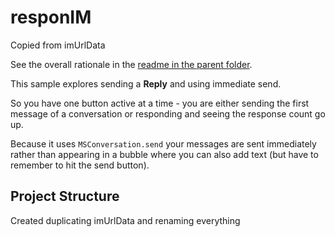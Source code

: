 # responIM
Copied from imUrlData

See the overall rationale in the [readme in the parent folder](../README.md).

This sample explores sending a **Reply** and using immediate send.

So you have one button active at a time - you are either sending the first message of a conversation or responding and seeing the response count go up.

Because it uses `MSConversation.send` your messages are sent immediately rather than appearing in a bubble where you can also add text (but have to remember to hit the send button).

## Project Structure

Created duplicating imUrlData and renaming everything
